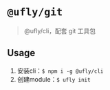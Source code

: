 # `@ufly/git`

> @ufly/cli，配套 git 工具包

## Usage
1. 安装cli：`$ npm i -g @ufly/cli`
2. 创建module：`$ ufly init`